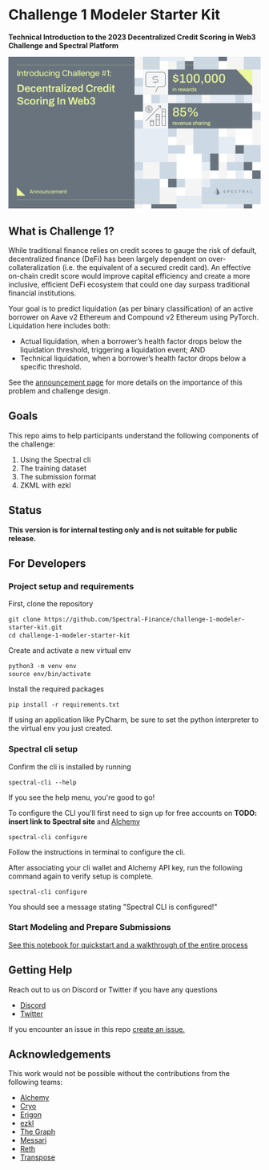 # Challenge 1 Modeler Starter Kit
**Technical Introduction to the 2023 Decentralized Credit Scoring in Web3 Challenge and Spectral Platform** 

![](./assets/challenge-1-hero.png)


## What is Challenge 1?

While traditional finance relies on credit scores to gauge the risk of default, decentralized finance (DeFi) has been largely dependent on over-collateralization (i.e. the equivalent of a secured credit card). An effective on-chain credit score would improve capital efficiency and create a more inclusive, efficient DeFi ecosystem that could one day surpass traditional financial institutions.

Your goal is to predict liquidation (as per binary classification) of an active borrower on Aave v2 Ethereum and Compound v2 Ethereum using PyTorch. Liquidation here includes both:

* Actual liquidation, when a borrower’s health factor drops below the liquidation threshold, triggering a liquidation event; AND
* Technical liquidation, when a borrower’s health factor drops below a specific threshold.


See the [announcement page](https://blog.spectral.finance/challenge-1-credit-scoring-web3/) for more details on the importance of this problem and challenge design.

## Goals
This repo aims to help participants understand the following components of the challenge:
1. Using the Spectral cli
2. The training dataset
3. The submission format
4. ZKML with ezkl


## Status

**This version is for internal testing only and is not suitable for public release.** 



## For Developers


### Project setup and requirements
First, clone the repository
```
git clone https://github.com/Spectral-Finance/challenge-1-modeler-starter-kit.git
cd challenge-1-modeler-starter-kit
```

Create and activate a new virtual env
```
python3 -m venv env
source env/bin/activate
```

Install the required packages
```
pip install -r requirements.txt
```

If using an application like PyCharm, be sure to set the python interpreter to the virtual env you just created.

### Spectral cli setup


Confirm the cli is installed by running
```
spectral-cli --help  
```
If you see the help menu, you're good to go!

To configure the CLI you'll first need to sign up for free accounts on **TODO: insert link to Spectral site** and [Alchemy](https://www.alchemy.com/?ref=github.spectral.finance)

```
spectral-cli configure
```
Follow the instructions in terminal to configure the cli.

After associating your cli wallet and Alchemy API key, run the following command again to verify setup is complete. 
```
spectral-cli configure 
```
You should see a message stating "Spectral CLI is configured!"



### Start Modeling and Prepare Submissions

[See this notebook for quickstart and a walkthrough of the entire process](./modeler_starter_kit.ipynb)

## Getting Help
Reach out to us on Discord or Twitter if you have any questions
* [Discord](https://discord.com/invite/Vqwhxva7Y2)
* [Twitter](https://twitter.com/SpectralFi)

If you encounter an issue in this repo [create an issue.](https://github.com/Spectral-Finance/challenge-1-modeler-starter-kit/issues/new)



## Acknowledgements
This work would not be possible without the contributions from the following teams:
* [Alchemy](https://www.alchemy.com/?ref=github.spectral.finance)
* [Cryo](https://github.com/paradigmxyz/cryo?ref=github.spectral.finance)
* [Erigon](https://erigon.ch/?ref=github.spectral.finance)
* [ezkl](https://github.com/zkonduit/ezkl?ref=github.spectral.finance)
* [The Graph](https://thegraph.com/?ref=github.spectral.finance)
* [Messari](https://subgraphs.messari.io/?ref=github.spectral.finance)
* [Reth](https://github.com/paradigmxyz/reth?ref=github.spectral.finance)
* [Transpose](https://www.transpose.io/?ref=github.spectral.finance)